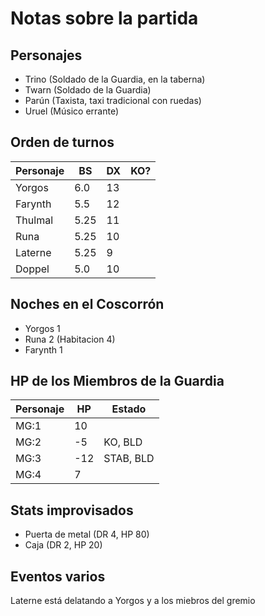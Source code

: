 # Notas sobre la partida

## Personajes
- Trino (Soldado de la Guardia, en la taberna)
- Twarn (Soldado de la Guardia)
- Parún (Taxista, taxi tradicional con ruedas)
- Uruel (Músico errante)

## Orden de turnos
| Personaje | BS | DX | KO? |
|-----------|----|----|-----|
| Yorgos | 6.0 | 13 | |
| Farynth | 5.5 | 12 | |
| Thulmal | 5.25 | 11 | |
| Runa | 5.25 | 10 | |
| Laterne | 5.25 | 9 | |
| Doppel | 5.0 | 10 | |

## Noches en el Coscorrón
- Yorgos 1
- Runa 2 (Habitacion 4)
- Farynth 1

## HP de los Miembros de la Guardia
| Personaje | HP | Estado |
|-----------|----|--------|
| MG:1 | 10 | |
| MG:2 | -5 | KO, BLD |
| MG:3 | -12 | STAB, BLD |
| MG:4 | 7 | |

## Stats improvisados
- Puerta de metal (DR 4, HP 80)
- Caja (DR 2, HP 20)

## Eventos varios
Laterne está delatando a Yorgos y a los miebros del gremio
